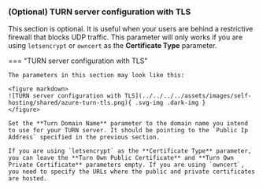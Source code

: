 
### (Optional) TURN server configuration with TLS

This section is optional. It is useful when your users are behind a restrictive firewall that blocks UDP traffic. This parameter will only works if you are using `letsencrypt` or `owncert` as the **Certificate Type** parameter.

=== "TURN server configuration with TLS"

    The parameters in this section may look like this:

    <figure markdown>
    ![TURN server configuration with TLS](../../../../assets/images/self-hosting/shared/azure-turn-tls.png){ .svg-img .dark-img }
    </figure>

    Set the **Turn Domain Name** parameter to the domain name you intend to use for your TURN server. It should be pointing to the `Public Ip Address` specified in the previous section.

    If you are using `letsencrypt` as the **Certificate Type** parameter, you can leave the **Turn Own Public Certificate** and **Turn Own Private Certificate** parameters empty. If you are using `owncert`, you need to specify the URLs where the public and private certificates are hosted.
